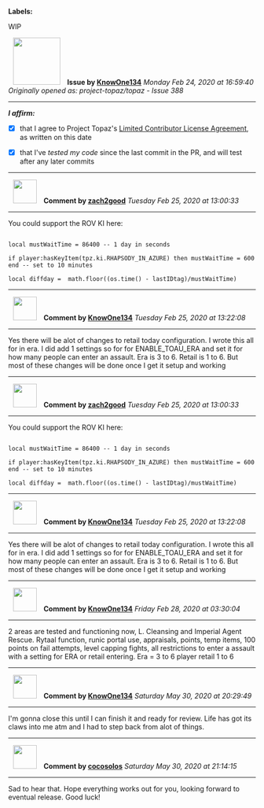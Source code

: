 **Labels:**

WIP



<a href="https://github.com/KnowOne134"><img src="https://avatars3.githubusercontent.com/u/35616771?v=4" width="96" height="96" hspace="10"></img></a> **Issue by [KnowOne134](https://github.com/KnowOne134)**
_Monday Feb 24, 2020 at 16:59:40_
_Originally opened as: project-topaz/topaz - Issue 388_

----

<!-- place 'x' mark between square [] brackets to affirm: -->
**_I affirm:_**
- [x] that I agree to Project Topaz's [Limited Contributor License Agreement](https://github.com/project-topaz/topaz/blob/master/CONTRIBUTOR_AGREEMENT.md), as written on this date
- [x] that I've _tested my code_ since the last commit in the PR, and will test after any later commits




----
<a href="https://github.com/zach2good"><img src="https://avatars3.githubusercontent.com/u/1389729?v=4" width="48" height="48" hspace="10"></img></a> **Comment by [zach2good](https://github.com/zach2good)**
_Tuesday Feb 25, 2020 at 13:00:33_

----

You could support the ROV KI here:
```
local mustWaitTime = 86400 -- 1 day in seconds
if player:hasKeyItem(tpz.ki.RHAPSODY_IN_AZURE) then mustWaitTime = 600 end -- set to 10 minutes
local diffday =  math.floor((os.time() - lastIDtag)/mustWaitTime)
```


----
<a href="https://github.com/KnowOne134"><img src="https://avatars3.githubusercontent.com/u/35616771?v=4" width="48" height="48" hspace="10"></img></a> **Comment by [KnowOne134](https://github.com/KnowOne134)**
_Tuesday Feb 25, 2020 at 13:22:08_

----

Yes there will be alot of changes to retail today configuration. I wrote this all for in era. I did add 1 settings so for for ENABLE_TOAU_ERA and set it for how many people can enter an assault. Era is 3 to 6. Retail is 1 to 6. But most of these changes will be done once I get it setup and working


----
<a href="https://github.com/zach2good"><img src="https://avatars3.githubusercontent.com/u/1389729?v=4" width="48" height="48" hspace="10"></img></a> **Comment by [zach2good](https://github.com/zach2good)**
_Tuesday Feb 25, 2020 at 13:00:33_

----

You could support the ROV KI here:
```
local mustWaitTime = 86400 -- 1 day in seconds
if player:hasKeyItem(tpz.ki.RHAPSODY_IN_AZURE) then mustWaitTime = 600 end -- set to 10 minutes
local diffday =  math.floor((os.time() - lastIDtag)/mustWaitTime)
```


----
<a href="https://github.com/KnowOne134"><img src="https://avatars3.githubusercontent.com/u/35616771?v=4" width="48" height="48" hspace="10"></img></a> **Comment by [KnowOne134](https://github.com/KnowOne134)**
_Tuesday Feb 25, 2020 at 13:22:08_

----

Yes there will be alot of changes to retail today configuration. I wrote this all for in era. I did add 1 settings so for for ENABLE_TOAU_ERA and set it for how many people can enter an assault. Era is 3 to 6. Retail is 1 to 6. But most of these changes will be done once I get it setup and working


----
<a href="https://github.com/KnowOne134"><img src="https://avatars3.githubusercontent.com/u/35616771?v=4" width="48" height="48" hspace="10"></img></a> **Comment by [KnowOne134](https://github.com/KnowOne134)**
_Friday Feb 28, 2020 at 03:30:04_

----

2 areas are tested and functioning now, L. Cleansing and Imperial Agent Rescue. Rytaal function, runic portal use, appraisals, points, temp items, 100 points on fail attempts, level capping fights, all restrictions to enter a assault with a setting for ERA or retail entering. Era = 3 to 6 player retail 1 to 6


----
<a href="https://github.com/KnowOne134"><img src="https://avatars3.githubusercontent.com/u/35616771?v=4" width="48" height="48" hspace="10"></img></a> **Comment by [KnowOne134](https://github.com/KnowOne134)**
_Saturday May 30, 2020 at 20:29:49_

----

I'm gonna close this until I can finish it and ready for review. Life has got its claws into me atm and I had to step back from alot of things.


----
<a href="https://github.com/cocosolos"><img src="https://avatars2.githubusercontent.com/u/2593549?v=4" width="48" height="48" hspace="10"></img></a> **Comment by [cocosolos](https://github.com/cocosolos)**
_Saturday May 30, 2020 at 21:14:15_

----

Sad to hear that. Hope everything works out for you, looking forward to eventual release. Good luck!

